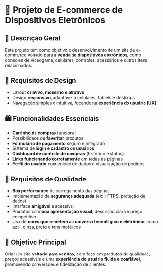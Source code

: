# 🛒 Projeto de E-commerce de Dispositivos Eletrônicos

## 📝 Descrição Geral

Este projeto tem como objetivo o desenvolvimento de um site de e-commerce voltado para a **venda de dispositivos eletrônicos**, como consoles de videogame, celulares, controles, acessórios e outros itens relacionados.

## 🎨 Requisitos de Design

- Layout **criativo, moderno e atrativo**
- Design **responsivo**, adaptável a celulares, tablets e desktops
- Navegação simples e intuitiva, focando na **experiência do usuário (UX)**

## 🛍️ Funcionalidades Essenciais

- **Carrinho de compras** funcional
- Possibilidade de **favoritar** produtos
- **Formulário de pagamento** seguro e integrado
- Sistema de **login e cadastro de usuários**
- **Dashboard de controle de compras** (histórico e status)
- **Links funcionando corretamente** em todas as páginas
- **Perfil do usuário** com edição de dados e visualização de pedidos

## 🚀 Requisitos de Qualidade

- **Boa performance** de carregamento das páginas
- Implementação de **segurança adequada** (ex: HTTPS, proteção de dados)
- Interface **amigável** e acessível
- Produtos com **boa apresentação visual**, descrição clara e preço competitivo
- Uso de **cores que remetem ao universo tecnológico e eletrônico**, como azul, cinza, preto e tons metálicos

## 🎯 Objetivo Principal

Criar um site **voltado para vendas**, com foco em produtos de qualidade, preços acessíveis e uma **experiência do usuário fluida e confiável**, promovendo conversões e fidelização de clientes.
